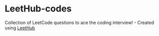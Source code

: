 # LeetHub-codes
Collection of LeetCode questions to ace the coding interview! - Created using [LeetHub](https://github.com/QasimWani/LeetHub)
